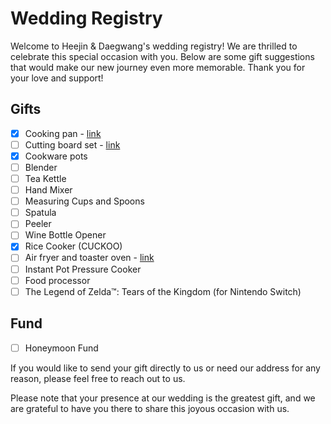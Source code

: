 # Wedding Registry

Welcome to Heejin & Daegwang's wedding registry! We are thrilled to celebrate this special occasion with you. Below are some gift suggestions that would make our new journey even more memorable. Thank you for your love and support!

## Gifts
- [x] Cooking pan - [link](https://fromourplace.ca/products/always-essential-cooking-pan)
- [ ] Cutting board set - [link](https://fromourplace.ca/products/prepped-bundle?variant=40648614969518)
- [x] Cookware pots
- [ ] Blender
- [ ] Tea Kettle
- [ ] Hand Mixer
- [ ] Measuring Cups and Spoons
- [ ] Spatula
- [ ] Peeler
- [ ] Wine Bottle Opener
- [x] Rice Cooker (CUCKOO)
- [ ] Air fryer and toaster oven - [link](https://fromourplace.ca/products/wonder-oven)
- [ ] Instant Pot Pressure Cooker
- [ ] Food processor
- [ ] The Legend of Zelda™: Tears of the Kingdom (for Nintendo Switch)

## Fund
- [ ] Honeymoon Fund

If you would like to send your gift directly to us or need our address for any reason, please feel free to reach out to us.

Please note that your presence at our wedding is the greatest gift, and we are grateful to have you there to share this joyous occasion with us.

